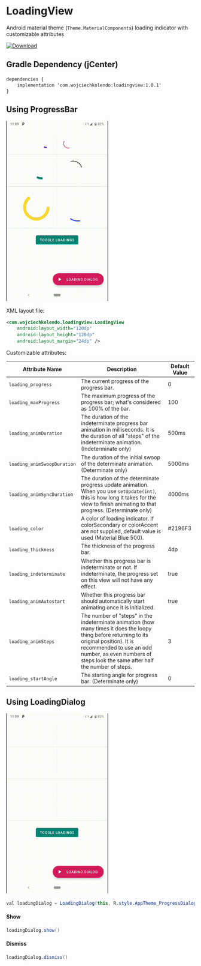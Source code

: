 # LoadingView

Android material theme (`Theme.MaterialComponents`) loading indicator with customizable attributes

[ ![Download](https://api.bintray.com/packages/wojciechkolendo/maven/LoadingView/images/download.svg?version=1.0.1) ](https://bintray.com/wojciechkolendo/maven/LoadingView/1.0.1/link)

## Gradle Dependency (jCenter)

```Gradle
dependencies {
    implementation 'com.wojciechkolendo:loadingview:1.0.1'
}
```

## Using ProgressBar

![](assets/device-2019-03-13-110925.gif)

XML layout file:

```xml
<com.wojciechkolendo.loadingview.LoadingView
	android:layout_width="120dp"
	android:layout_height="120dp"
	android:layout_margin="24dp" />
```


Customizable attributes:

Attribute Name         |Description                                                                                                 |Default Value
-----------------------|------------------------------------------------------------------------------------------------------------|-------------
`loading_progress`         |The current progress of the progress bar.                               |0
`loading_maxProgress`  |The maximum progress of the progress bar; what's considered as 100% of the bar.                |100
`loading_animDuration`       |The duration of the indeterminate progress bar animation in milliseconds. It is the duration of all "steps" of the indeterminate animation. (Indeterminate only)   |500ms
`loading_animSwoopDuration`       |The duration of the initial swoop of the determinate animation. (Determinate only)    |5000ms
`loading_animSyncDuration`|The duration of the determinate progress update animation. When you use `setUpdate(int)`, this is how long it takes for the view to finish animating to that progress. (Determinate only)                                         |4000ms
`loading_color`     |A color of loading indicator. If colorSecondary or colorAccent are not supplied, default value is used (Material Blue 500). |#2196F3
`loading_thickness`     |The thickness of the progress bar. |4dp
`loading_indeterminate`     |Whether this progress bar is indeterminate or not. If indeterminate, the progress set on this view will not have any effect. |true
`loading_animAutostart`     |Whether this progress bar should automatically start animating once it is initialized. |true
`loading_animSteps`     |The number of "steps" in the indeterminate animation (how many times it does the loopy thing before returning to its original position). It is recommended to use an odd number, as even numbers of steps look the same after half the number of steps. |3
`loading_startAngle`     |The starting angle for progress bar. (Determinate only) |0


## Using LoadingDialog

![](assets/device-2019-03-13-111005.gif)

```java
val loadingDialog = LoadingDialog(this, R.style.AppTheme_ProgressDialog)
```
#### Show
```java
loadingDialog.show()
```
#### Dismiss
```java
loadingDialog.dismiss()
```

